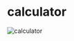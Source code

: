 # calculator
![calculator](https://user-images.githubusercontent.com/112775431/192301431-99ed37f2-c066-48c4-ad48-c593ef95f630.png)

